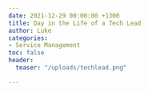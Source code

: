 ```yaml
---
date: 2021-12-29 00:00:00 +1300
title: Day in the Life of a Tech Lead
author: Luke
categories:
- Service Management
toc: false
header:
  teaser: "/uploads/techlead.png"

---
```

